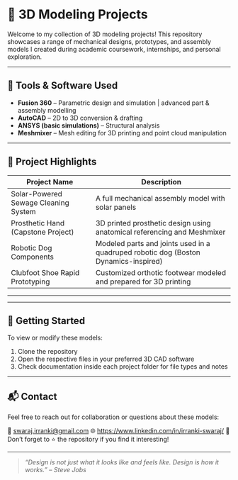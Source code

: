 # 🧩 3D Modeling Projects

Welcome to my collection of 3D modeling projects! This repository showcases a range of mechanical designs, prototypes, and assembly models I created during academic coursework, internships, and personal exploration.

---

## 🔧 Tools & Software Used
- **Fusion 360** – Parametric design and simulation | advanced part & assembly modelling
- **AutoCAD** – 2D to 3D conversion & drafting
- **ANSYS (basic simulations)** – Structural analysis
- **Meshmixer** – Mesh editing for 3D printing and point cloud manipulation

---

## 📁 Project Highlights

| Project Name                         | Description                                                                 |
|-------------------------------------|-----------------------------------------------------------------------------|
| Solar-Powered Sewage Cleaning System | A full mechanical assembly model with solar panels |
| Prosthetic Hand (Capstone Project)   | 3D printed prosthetic design using anatomical referencing and Meshmixer     |
| Robotic Dog Components               | Modeled parts and joints used in a quadruped robotic dog (Boston Dynamics-inspired) |
| Clubfoot Shoe Rapid Prototyping      | Customized orthotic footwear modeled and prepared for 3D printing           |

---

---

## 🚀 Getting Started
To view or modify these models:
1. Clone the repository
2. Open the respective files in your preferred 3D CAD software
3. Check documentation inside each project folder for file types and notes

---

## 📬 Contact
Feel free to reach out for collaboration or questions about these models:

📧 swaraj.irranki@gmail.com
🌐 https://www.linkedin.com/in/irranki-swaraj/ 
🌟 Don’t forget to ⭐ the repository if you find it interesting!

---

> _“Design is not just what it looks like and feels like. Design is how it works.” – Steve Jobs_
